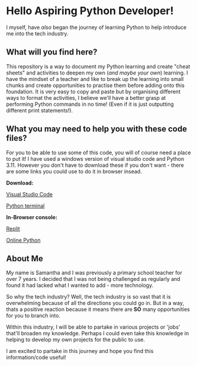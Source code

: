 # Hello Aspiring Python Developer! 
I myself, have *also* began the journey of learning Python to help introduce me into the tech industry. 
 
## What will you find here?
This repository is a way to document my Python learning and create "cheat sheets" and activities to deepen my own (*and maybe your own*) learning. I have the mindset of a teacher and like to break up the learning into small chunks and create opportunities to practise them before adding onto this foundation. It is very easy to copy and paste but by organising different ways to format the activities, I believe we'll have a better grasp at performing Python commands in no time! (Even if it is just outputting different print statements!).

## What you may need to help you with these code files?
For you to be able to use some of this code, you will of course need a place to put it! I have used a windows version of visual studio code and Python 3.11. However you don't have to download these if you don't want - there are some links you could use to do it in browser insead. 

**Download:** </b>

[Visual Studio Code](https://code.visualstudio.com/download)  </b> 

[Python terminal](https://www.python.org/downloads/windows/)

**In-Browser console:** </b>

[Replit](https://replit.com/new/python3)  </b>

[Online Python](https://www.online-python.com/)

## About Me
My name is Samantha and I was previously a primary school teacher for over 7 years. I decided that I was not being challenged as regularly and found it had lacked what I wanted to add - more technology. 

So why the tech industry? Well, the tech industry is so vast that it is overwhelming because of all the directions you could go in. But in a way, thats a positive reaction because it means there are **SO** many opportunities for you to branch into. 

Within this industry, I will be able to partake in various projects or 'jobs' that'll broaden my knowledge. Perhaps I could even take this knowledge in helping to develop my own projects for the public to use. 

I am excited to partake in this journey and hope you find this information/code useful!
